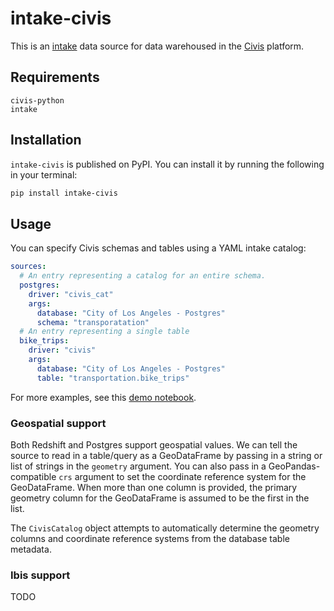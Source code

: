 # intake-civis

This is an [intake](https://intake.readthedocs.io/en/latest)
data source for data warehoused in the [Civis](https://www.civisanalytics.com) platform.

## Requirements
```
civis-python
intake
```
## Installation

`intake-civis` is published on PyPI.
You can install it by running the following in your terminal:
```bash
pip install intake-civis
```

## Usage

You can specify Civis schemas and tables using a YAML intake catalog:

```yaml
sources:
  # An entry representing a catalog for an entire schema.
  postgres:
    driver: "civis_cat"
    args:
      database: "City of Los Angeles - Postgres"
      schema: "transporatation"
  # An entry representing a single table
  bike_trips:
    driver: "civis"
    args:
      database: "City of Los Angeles - Postgres"
      table: "transportation.bike_trips"
```
For more examples, see this [demo notebook](./examples/example.ipynb).

### Geospatial support

Both Redshift and Postgres support geospatial values.
We can tell the source to read in a table/query as a GeoDataFrame
by passing in a string or list of strings in the `geometry` argument.
You can also pass in a GeoPandas-compatible `crs` argument to set the
coordinate reference system for the GeoDataFrame.
When more than one column is provided, the primary
geometry column for the GeoDataFrame is assumed to be the first in the list.

The `CivisCatalog` object attempts to automatically determine the geometry columns
and coordinate reference systems from the database table metadata.

### Ibis support

TODO
